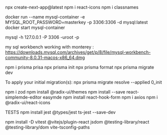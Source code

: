 npx create-next-app@latest
npm i react-icons
npm i classnames

docker run --name mysql-container -e MYSQL_ROOT_PASSWORD=masterkey -p 3306:3306 -d mysql:latest
docker start mysql-container

mysql -h 127.0.0.1 -P 3306 -uroot -p

my sql workbench working with monterey : https://downloads.mysql.com/archives/get/p/8/file/mysql-workbench-community-8.0.31-macos-x86_64.dmg

npm i prisma prisa
npx prisma init
npx prisma format
npx prisma migrate dev

To apply your initial migration(s):
npx prisma migrate resolve --applied 0_init

npm i zod
npm install @radix-ui/themes
npm install --save react-simplemde-editor easymde
npm install react-hook-form
npm i axios
npm i @radix-ui/react-icons

TESTS
npm install jest @types/jest ts-jest --save-dev

npm install -D vitest @vitejs/plugin-react jsdom @testing-library/react @testing-library/dom vite-tsconfig-paths

